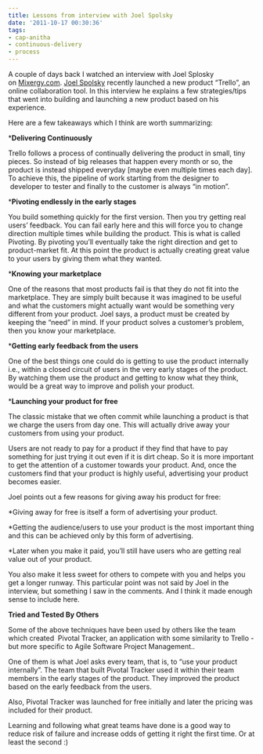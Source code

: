 ```yaml
---
title: Lessons from interview with Joel Spolsky
date: '2011-10-17 00:30:36'
tags:
- cap-anitha
- continuous-delivery
- process
---
```


A couple of days back I watched an interview with Joel Splosky on [Mixergy.com](http://mixergy.com/trello-joel-spolsky-interview/). [Joel Spolsky](http://www.joelonsoftware.com/AboutMe.html) recently launched a new product “Trello”, an online collaboration tool. In this interview he explains a few strategies/tips that went into building and launching a new product based on his experience.


Here are a few takeaways which I think are worth summarizing:


***Delivering Continuously**


Trello follows a process of continually delivering the product in small, tiny pieces. So instead of big releases that happen every month or so, the product is instead shipped everyday [maybe even multiple times each day]. To achieve this, the pipeline of work starting from the designer to  developer to tester and finally to the customer is always “in motion”.


***Pivoting endlessly in the early stages**


You build something quickly for the first version. Then you try getting real users’ feedback. You can fail early here and this will force you to change direction multiple times while building the product. This is what is called 
Pivoting. By pivoting you’ll eventually take the right direction and get to product-market fit. At this point the product is actually creating great value to your users by giving them what they wanted.


***Knowing your marketplace**


One of the reasons that most products fail is that they do not fit into the marketplace. They are simply built because it was imagined to be useful and what the customers might actually want would be something very different from your product. Joel says, a product must be created by keeping the “need” in mind. If your product solves a customer’s problem, then you know your marketplace.


***Getting early feedback from the users**


One of the best things one could do is getting to use the product internally i.e., within a closed circuit of users in the very early stages of the product. By watching them use the product and getting to know what they think, would be a great way to improve and polish your product.


***Launching your product for free**


The classic mistake that we often commit while launching a product is that we charge the users from day one. This will actually drive away your customers from using your product.


Users are not ready to pay for a product if they find that have to pay something for just trying it out even if it is dirt cheap. So it is more important to get the attention of a customer towards your product. And, once the customers find that your product is highly useful, advertising your product becomes easier.


Joel points out a few reasons for giving away his product for free:


*Giving away for free is itself a form of advertising your product.

    
*Getting the audience/users to use your product is the most important thing and this can be achieved only by this form of advertising.

    
*Later when you make it paid, you’ll still have users who are getting real value out of your product.


You also make it less sweet for others to compete with you and helps you get a longer runway. This particular point was not said by Joel in the interview, but something I saw in the comments. And I think it made enough sense to include here.


**Tried and Tested By Others**


Some of the above techniques have been used by others like the team which created 
Pivotal Tracker, an application with some similarity to Trello - but more specific to Agile Software Project Management..


One of them is what Joel asks every team, that is, to “use your product internally”. The team that built Pivotal Tracker used it within their team members in the early stages of the product. They improved the product based on the early feedback from the users.


Also, Pivotal Tracker was launched for free initially and later the pricing was included for their product.


Learning and following what great teams have done is a good way to reduce risk of failure and increase odds of getting it right the first time. Or at least the second :)
